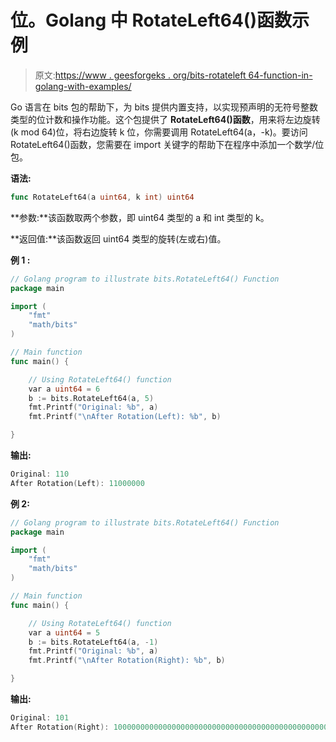 # 位。Golang 中 RotateLeft64()函数示例

> 原文:[https://www . geesforgeks . org/bits-rotateleft 64-function-in-golang-with-examples/](https://www.geeksforgeeks.org/bits-rotateleft64-function-in-golang-with-examples/)

Go 语言在 bits 包的帮助下，为 bits 提供内置支持，以实现预声明的无符号整数类型的位计数和操作功能。这个包提供了 **RotateLeft64()函数**，用来将左边旋转(k mod 64)位，将右边旋转 k 位，你需要调用 RotateLeft64(a，-k)。要访问 RotateLeft64()函数，您需要在 import 关键字的帮助下在程序中添加一个数学/位包。

**语法:**

```go
func RotateLeft64(a uint64, k int) uint64
```

**参数:**该函数取两个参数，即 uint64 类型的 a 和 int 类型的 k。

**返回值:**该函数返回 uint64 类型的旋转(左或右)值。

**例 1 :**

```go
// Golang program to illustrate bits.RotateLeft64() Function
package main

import (
    "fmt"
    "math/bits"
)

// Main function
func main() {

    // Using RotateLeft64() function
    var a uint64 = 6
    b := bits.RotateLeft64(a, 5)
    fmt.Printf("Original: %b", a)
    fmt.Printf("\nAfter Rotation(Left): %b", b)

}
```

**输出:**

```go
Original: 110
After Rotation(Left): 11000000

```

**例 2:**

```go
// Golang program to illustrate bits.RotateLeft64() Function
package main

import (
    "fmt"
    "math/bits"
)

// Main function
func main() {

    // Using RotateLeft64() function
    var a uint64 = 5
    b := bits.RotateLeft64(a, -1)
    fmt.Printf("Original: %b", a)
    fmt.Printf("\nAfter Rotation(Right): %b", b)

}
```

**输出:**

```go
Original: 101
After Rotation(Right): 1000000000000000000000000000000000000000000000000000000000000010

```